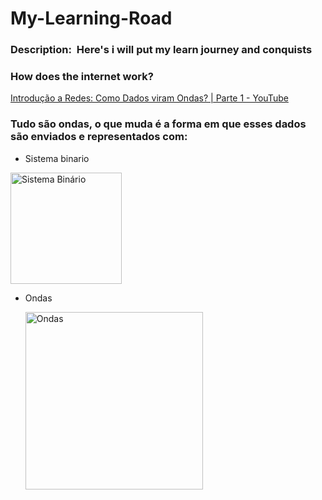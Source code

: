 # My-Learning-Road

### Description:  Here's i will put my learn journey and conquists

### How does the internet work?

[Introdução a Redes: Como Dados viram Ondas? | Parte 1 - YouTube](https://youtu.be/0TndL-Nh6Ok?si=J7l1NY4rs0Z2eQKh)

### Tudo são ondas, o que muda é a forma em que esses dados são enviados e representados com:

* Sistema binario

<img title="" src="https://cdn-icons-png.flaticon.com/512/901/901020.png" alt="Sistema Binário" width="178" data-align="center">

* Ondas
  
  <img title="" src="https://cdn1.byjus.com/wp-content/uploads/2022/05/Types-of-Waves-1.png" alt="Ondas" width="284" data-align="center">


